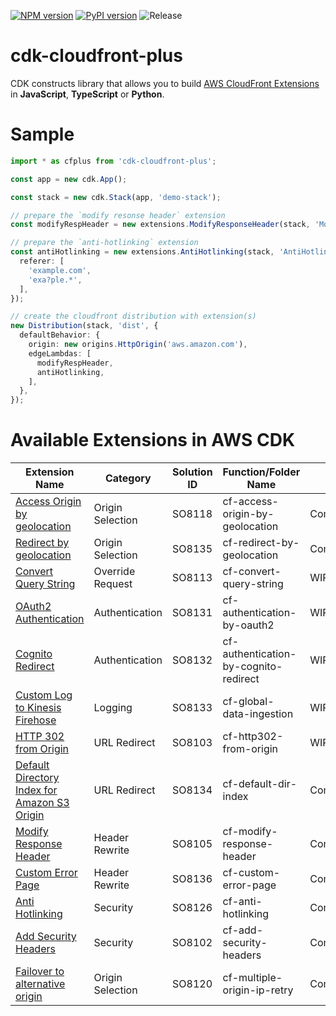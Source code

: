 [![NPM version](https://badge.fury.io/js/cdk-cloudfront-plus.svg)](https://badge.fury.io/js/cdk-cloudfront-plus)
[![PyPI version](https://badge.fury.io/py/cdk-cloudfront-plus.svg)](https://badge.fury.io/py/cdk-cloudfront-plus)
![Release](https://github.com/pahud/cdk-cloudfront-plus/workflows/Release/badge.svg?branch=main)

# cdk-cloudfront-plus

CDK constructs library that allows you to build [AWS CloudFront Extensions](https://github.com/awslabs/aws-cloudfront-extensions) in **JavaScript**, **TypeScript** or **Python**.


# Sample


```ts
import * as cfplus from 'cdk-cloudfront-plus';

const app = new cdk.App();

const stack = new cdk.Stack(app, 'demo-stack');

// prepare the `modify resonse header` extension
const modifyRespHeader = new extensions.ModifyResponseHeader(stack, 'ModifyResp');

// prepare the `anti-hotlinking` extension
const antiHotlinking = new extensions.AntiHotlinking(stack, 'AntiHotlink', {
  referer: [
    'example.com',
    'exa?ple.*',
  ],
});

// create the cloudfront distribution with extension(s)
new Distribution(stack, 'dist', {
  defaultBehavior: {
    origin: new origins.HttpOrigin('aws.amazon.com'),
    edgeLambdas: [
      modifyRespHeader,
      antiHotlinking,
    ],
  },
});

```


# Available Extensions in AWS CDK


| Extension Name | Category   | Solution ID   | Function/Folder Name   | Status | Contributor | 
| -------------- | ---------- | ------------- | --------------------------------------- | ---| --- |
| [Access Origin by geolocation](https://github.com/pahud/cdk-cloudfront-plus/issues/41) | Origin Selection    | SO8118 | cf-access-origin-by-geolocation        | Completed | @pahud |
| [Redirect by geolocation](https://github.com/pahud/cdk-cloudfront-plus/issues/11) | Origin Selection    | SO8135 | cf-redirect-by-geolocation        | Completed | @minche-tsai |
| [Convert Query String](https://github.com/pahud/cdk-cloudfront-plus/issues/23) |  Override Request   | SO8113 | cf-convert-query-string        | WIP(ScottHsieh) | - |
| [OAuth2 Authentication](https://github.com/pahud/cdk-cloudfront-plus/issues/17) |  Authentication   | SO8131 | cf-authentication-by-oauth2        | WIP(Ernest) | - |
| [Cognito Redirect](https://github.com/pahud/cdk-cloudfront-plus/issues/16) |  Authentication   | SO8132 | cf-authentication-by-cognito-redirect        | WIP(BabooPan) | - |
| [Custom Log to Kinesis Firehose](https://github.com/pahud/cdk-cloudfront-plus/issues/14) |  Logging   | SO8133 | cf-global-data-ingestion        | WIP(Titan) | - |
| [HTTP 302 from Origin](https://github.com/pahud/cdk-cloudfront-plus/issues/12) |  URL Redirect   | SO8103 | cf-http302-from-origin     | WIP(Rico) | - |
| [Default Directory Index for Amazon S3 Origin](https://github.com/pahud/cdk-cloudfront-plus/issues/9) |  URL Redirect   | SO8134 | cf-default-dir-index     | Completed | @guan840912 |
| [Modify Response Header](https://github.com/awslabs/aws-cloudfront-extensions/tree/main/edge/nodejs/modify-response-header) |  Header Rewrite   | SO8105 | cf-modify-response-header     | Completed | @pahud |
| [Custom Error Page](https://github.com/pahud/cdk-cloudfront-plus/pull/46)|  Header Rewrite   | SO8136 | cf-custom-error-page  | Completed | @BabooPan |
| [Anti Hotlinking](https://github.com/awslabs/aws-cloudfront-extensions/tree/main/edge/nodejs/anti-hotlinking) |  Security   | SO8126 | cf-anti-hotlinking     | Completed | @pahud |
| [Add Security Headers](https://github.com/awslabs/aws-cloudfront-extensions/tree/main/edge/nodejs/add-security-headers) |  Security   | SO8102 | cf-add-security-headers     | Completed | @pahud |
| [Failover to alternative origin](https://github.com/awslabs/aws-cloudfront-extensions/tree/main/edge/nodejs/multiple-origin-IP-retry) |  Origin Selection   | SO8120 | cf-multiple-origin-ip-retry    | Completed | @guan840912 |
